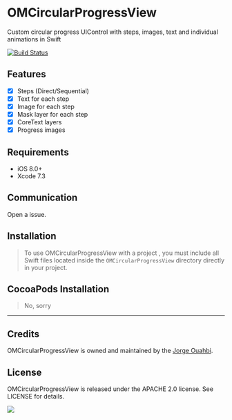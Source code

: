 # OMCircularProgressView

Custom circular progress UIControl with steps, images, text and individual animations in Swift

[![Build Status](https://travis-ci.org/jaouahbi/OMCircularProgressView.svg?branch=master)](https://travis-ci.org/jaouahbi/OMCircularProgressView)


## Features

- [x] Steps (Direct/Sequential)
- [x] Text for each step
- [x] Image for each step
- [x] Mask layer for each step
- [x] CoreText layers
- [x] Progress images

## Requirements

- iOS 8.0+
- Xcode 7.3

## Communication

Open a issue.

## Installation

> To use OMCircularProgressView with a project , you must include all Swift files located inside the `OMCircularProgressView` directory directly in your project.

## CocoaPods Installation

> No, sorry

* * *

## Credits

OMCircularProgressView is owned and maintained by the [Jorge Ouahbi](https://github.com/jaouahbi).

## License

OMCircularProgressView is released under the APACHE 2.0 license. See LICENSE for details.

![](https://github.com/jaouahbi/OMCircularProgressView/blob/master/ScreenShot/ScreenShot_1.png)
